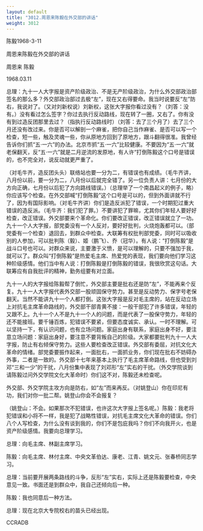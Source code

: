 ```yaml
---
layout: default
title: "3012.周恩来陈毅在外交部的讲话"
weight: 3012
---
```


陈毅1968-3-11

周恩来陈毅在外交部的讲话

周恩来 陈毅

1968.03.11

总理：九十一人大字报是资产阶级政治、不是无产阶级政治，为什么外交部政治部签名的那么多？外交部政治部过去极“左”，现在又右得要命。我当时说要反“左”防右，我说对了。（又对刘新权说）刘新权，这张大字报你看过没有？（刘答：没有。）没有看过怎么签字？你过去执行反动路线，现在转了一圈，又右了。你有没有到过造反团那里去过？（指执行反动路线时）（刘答：去了三个月了）去了三个月还没有改过来。你是否可以解剖一个麻雀，把你自己当作麻雀、是否可以写一个检查，短一些，触及灵魂一些，你从原地方回到了原地方，跟斗翻得很准。我曾经告诉你们抓“五·一六”的办法。北京市抓“五·一六”比较健康。不要因为“五·一六”就老保翻天，反“五·一六”就是二月逆流的发原地，有人许“打倒陈毅这个口号是错误的，也不完全对，说反动就更严重了。

（对毛牛齐，造反团头头）联络站也要一分为二，有错误也有成绩。（毛牛齐讲，八月份以前，要一分为二，八月份以后就完全错了。另一位负责人讲：七月份的大方向正确，七月份以后犯了方向路线错误。）（总理举了一个南昌起义的例子，略）你应该写个检查。在外交部喊“打倒陈毅”这个口号是可以的，但到外面讲就不行了，因为有国际影响。（对毛牛齐讲）你们是造反派犯了错误，一个时期犯过重大错误的造反派。（毛牛齐：我们犯了罪。）不要讲犯了罪嘛，尤其你们年轻人要好好检查，改正错误。外交部要来个革命化。你们要改正错误，改正错误就立了一功。九十一个人大字报，部党委没有一个人反对，要好好批判，火烧炮轰都可以。（部党委有一个检查）退回去，到群众中检查。大联筹有权批判部党委，同时可以吸收别的人参加，可以批判陈（毅）、姬（鹏飞）、乔（冠华）。有人说：“打倒陈毅”是战斗口号也可以。对群众来说，主要激于义愤，是可以理解的，只要不强加于我，就可以了。群众叫“打倒陈毅”是热爱毛主席、热爱党的表现，我们要向他们学习这种阶级感情。他们当中有人说：打倒陈毅是打倒陈毅的错误，我很欣赏这句话。大联筹应有自我批评的精神，勤务组要有对立面。

九十一人的大字报给陈毅帮了倒忙，外交部主要是批右还是防“左”，不能再来个反复。九十一人大字报代表外交部一股顽固保守势力。甚至是反动势力、保字号老保翻天。当然不能讲九十一个人都打倒。这张大字报是反对毛主席的，站在反动立场上对抗毛主席革命路线的，外交部干部青黄不接：一般干部犯了许多错误，年轻的又跟不上。九十一个人不是九十一个人的问题，而是代表了一股保守势力，年轻的还不能接班。要千锤百炼，犯错误不要紧，但要态度诚实、承认。一时不理解。可以坚持一下，有认识问题，也有立场问题。家庭出身有联系，家庭出身不好，要注意立场问题：家庭出身好，要注意不要背叛自己的阶级。大家都要批判九十一人大字报，防止有右倾保守势力。这些人要检查改正错误。外交部有委屈，对抗文化大革命的情绪。部党委要振作起来，一面批右，一面抓业务，你们现在批右不妨碍办外事，二者是一致的。外交部十七年来基本上执行了毛主席革命路线，但也受到刘邓“三和一少”的干扰，八月份集中表现了刘邓形“左”实右的干扰。（外交学院谈到请陈毅过问外交学院文化大革命时）你们这不对，陈毅还未检查呢。

外交部、外交学院主攻方向是防右，如“左”而来再反。（对姚登山）你在印尼有功，我们对你一批二帮。姚登山你会不会报复？

（姚登山：不会。如果那次不犯错误，也许这次大字报上签名呢。）陈毅：我老将犯错误和小将不一样，我是犯了战略性错误，对抗毛主席文化大革命的错误。你们八个人写检查，为什么没有谈到我的，你们不是包庇我吗？你们不向我开火，也是资产阶级感情。我要向总理学习。

总理：向毛主席、林副主席学习。

陈毅：向毛主席、林付主席、中央文革伯达、康老、江青、姚文元、张春桥同志学习。

总理：当前要开展两条路线的斗争，反形“左”实右，实际上还是陈毅要检查，中央意见一致。书面还是到群众中，我自己还倾向后一种。

陈毅：我也同意后一种方法。

总理：现在北京大专院校右的苗头已经出现。

CCRADB

